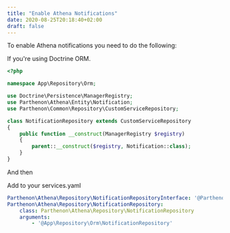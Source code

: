 ```yaml
---
title: "Enable Athena Notifications"
date: 2020-08-25T20:18:40+02:00
draft: false
---
```

To enable Athena notifications you need to do the following:

If you're using Doctrine ORM.

```php
<?php

namespace App\Repository\Orm;

use Doctrine\Persistence\ManagerRegistry;
use Parthenon\Athena\Entity\Notification;
use Parthenon\Common\Repository\CustomServiceRepository;

class NotificationRepository extends CustomServiceRepository
{
    public function __construct(ManagerRegistry $registry)
    {
        parent::__construct($registry, Notification::class);
    }
}
```

And then

Add to your services.yaml
```yaml
Parthenon\Athena\Repository\NotificationRepositoryInterface: '@Parthenon\Athena\Repository\NotificationRepository'
Parthenon\Athena\Repository\NotificationRepository:
    class: Parthenon\Athena\Repository\NotificationRepository
    arguments:
        - '@App\Repository\Orm\NotificationRepository'
```
